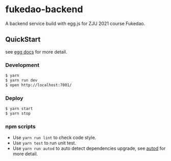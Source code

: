 # fukedao-backend

A backend service build with egg.js for ZJU 2021 course Fukedao.

## QuickStart

see [egg docs][egg] for more detail.

### Development

```bash
$ yarn 
$ yarn run dev
$ open http://localhost:7001/
```

### Deploy

```bash
$ yarn start
$ yarn stop
```

### npm scripts

- Use `yarn run lint` to check code style.
- Use `yarn test` to run unit test.
- Use `yarn run autod` to auto detect dependencies upgrade, see [autod](https://www.npmjs.com/package/autod) for more detail.


[egg]: https://eggjs.org
